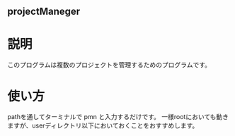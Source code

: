 ## projectManeger
# 説明
このプログラムは複数のプロジェクトを管理するためのプログラムです。
# 使い方
pathを通してターミナルで pmn と入力するだけです。
一様rootにおいても動きますが、userディレクトリ以下においておくことをおすすめします。
